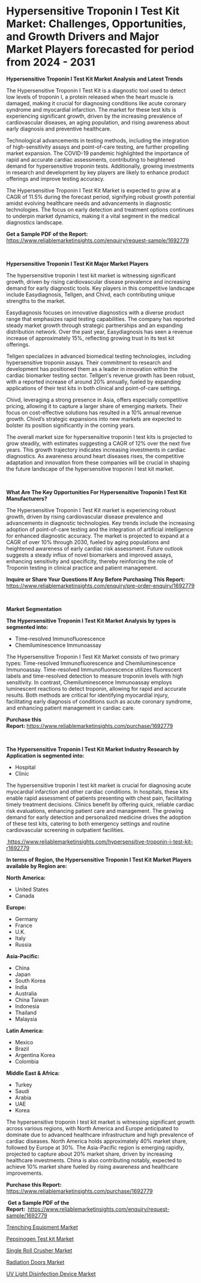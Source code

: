 <p><h1>Hypersensitive Troponin I Test Kit Market: Challenges, Opportunities, and Growth Drivers and Major Market Players forecasted for period from 2024 - 2031</h1></p><p><strong>Hypersensitive Troponin I Test Kit Market Analysis and Latest Trends</strong></p>
<p><p>The Hypersensitive Troponin I Test Kit is a diagnostic tool used to detect low levels of troponin I, a protein released when the heart muscle is damaged, making it crucial for diagnosing conditions like acute coronary syndrome and myocardial infarction. The market for these test kits is experiencing significant growth, driven by the increasing prevalence of cardiovascular diseases, an aging population, and rising awareness about early diagnosis and preventive healthcare.</p><p>Technological advancements in testing methods, including the integration of high-sensitivity assays and point-of-care testing, are further propelling market expansion. The COVID-19 pandemic highlighted the importance of rapid and accurate cardiac assessments, contributing to heightened demand for hypersensitive troponin tests. Additionally, growing investments in research and development by key players are likely to enhance product offerings and improve testing accuracy.</p><p>The Hypersensitive Troponin I Test Kit Market is expected to grow at a CAGR of 11.5% during the forecast period, signifying robust growth potential amidst evolving healthcare needs and advancements in diagnostic technologies. The focus on early detection and treatment options continues to underpin market dynamics, making it a vital segment in the medical diagnostics landscape.</p></p>
<p><strong>Get a Sample PDF of the Report:&nbsp;</strong> <a href="https://www.reliablemarketinsights.com/enquiry/request-sample/1692779?utm_campaign=1772&utm_medium=2&utm_source=Github&utm_content=ia&utm_term=20102024&utm_id=hypersensitive-troponin-i-test-kit">https://www.reliablemarketinsights.com/enquiry/request-sample/1692779</a></p>
<p>&nbsp;</p>
<p><strong>Hypersensitive Troponin I Test Kit Major Market Players</strong></p>
<p><p>The hypersensitive troponin I test kit market is witnessing significant growth, driven by rising cardiovascular disease prevalence and increasing demand for early diagnostic tools. Key players in this competitive landscape include Easydiagnosis, Tellgen, and Chivd, each contributing unique strengths to the market.</p><p>Easydiagnosis focuses on innovative diagnostics with a diverse product range that emphasizes rapid testing capabilities. The company has reported steady market growth through strategic partnerships and an expanding distribution network. Over the past year, Easydiagnosis has seen a revenue increase of approximately 15%, reflecting growing trust in its test kit offerings.</p><p>Tellgen specializes in advanced biomedical testing technologies, including hypersensitive troponin assays. Their commitment to research and development has positioned them as a leader in innovation within the cardiac biomarker testing sector. Tellgen's revenue growth has been robust, with a reported increase of around 20% annually, fueled by expanding applications of their test kits in both clinical and point-of-care settings.</p><p>Chivd, leveraging a strong presence in Asia, offers especially competitive pricing, allowing it to capture a larger share of emerging markets. Their focus on cost-effective solutions has resulted in a 10% annual revenue growth. Chivd’s strategic expansions into new markets are expected to bolster its position significantly in the coming years.</p><p>The overall market size for hypersensitive troponin I test kits is projected to grow steadily, with estimates suggesting a CAGR of 12% over the next five years. This growth trajectory indicates increasing investments in cardiac diagnostics. As awareness around heart diseases rises, the competitive adaptation and innovation from these companies will be crucial in shaping the future landscape of the hypersensitive troponin I test kit market.</p></p>
<p>&nbsp;</p>
<p><strong>What Are The Key Opportunities For Hypersensitive Troponin I Test Kit Manufacturers?</strong></p>
<p><p>The Hypersensitive Troponin I Test Kit market is experiencing robust growth, driven by rising cardiovascular disease prevalence and advancements in diagnostic technologies. Key trends include the increasing adoption of point-of-care testing and the integration of artificial intelligence for enhanced diagnostic accuracy. The market is projected to expand at a CAGR of over 10% through 2030, fueled by aging populations and heightened awareness of early cardiac risk assessment. Future outlook suggests a steady influx of novel biomarkers and improved assays, enhancing sensitivity and specificity, thereby reinforcing the role of Troponin testing in clinical practice and patient management.</p></p>
<p><strong>Inquire or Share Your Questions If Any Before Purchasing This Report:</strong> <a href="https://www.reliablemarketinsights.com/enquiry/pre-order-enquiry/1692779?utm_campaign=1772&utm_medium=2&utm_source=Github&utm_content=ia&utm_term=20102024&utm_id=hypersensitive-troponin-i-test-kit">https://www.reliablemarketinsights.com/enquiry/pre-order-enquiry/1692779</a></p>
<p>&nbsp;</p>
<p><strong>Market Segmentation</strong></p>
<p><strong>The Hypersensitive Troponin I Test Kit Market Analysis by types is segmented into:</strong></p>
<p><ul><li>Time-resolved Immunofluorescence</li><li>Chemiluminescence Immunoassay</li></ul></p>
<p><p>The Hypersensitive Troponin I Test Kit Market consists of two primary types: Time-resolved Immunofluorescence and Chemiluminescence Immunoassay. Time-resolved Immunofluorescence utilizes fluorescent labels and time-resolved detection to measure troponin levels with high sensitivity. In contrast, Chemiluminescence Immunoassay employs luminescent reactions to detect troponin, allowing for rapid and accurate results. Both methods are critical for identifying myocardial injury, facilitating early diagnosis of conditions such as acute coronary syndrome, and enhancing patient management in cardiac care.</p></p>
<p><strong>Purchase this Report:&nbsp;</strong><a href="https://www.reliablemarketinsights.com/purchase/1692779?utm_campaign=1772&utm_medium=2&utm_source=Github&utm_content=ia&utm_term=20102024&utm_id=hypersensitive-troponin-i-test-kit">https://www.reliablemarketinsights.com/purchase/1692779</a></p>
<p>&nbsp;</p>
<p><strong>The Hypersensitive Troponin I Test Kit Market Industry Research by Application is segmented into:</strong></p>
<p><ul><li>Hospital</li><li>Clinic</li></ul></p>
<p><p>The hypersensitive troponin I test kit market is crucial for diagnosing acute myocardial infarction and other cardiac conditions. In hospitals, these kits enable rapid assessment of patients presenting with chest pain, facilitating timely treatment decisions. Clinics benefit by offering quick, reliable cardiac risk evaluations, enhancing patient care and management. The growing demand for early detection and personalized medicine drives the adoption of these test kits, catering to both emergency settings and routine cardiovascular screening in outpatient facilities.</p></p>
<p><a href="https://www.reliablemarketinsights.com/hypersensitive-troponin-i-test-kit-r1692779?utm_campaign=1772&utm_medium=2&utm_source=Github&utm_content=ia&utm_term=20102024&utm_id=hypersensitive-troponin-i-test-kit">&nbsp;https://www.reliablemarketinsights.com/hypersensitive-troponin-i-test-kit-r1692779</a></p>
<p><strong>In terms of Region, the Hypersensitive Troponin I Test Kit Market Players available by Region are:</strong></p>
<p>
    <p> <strong> North America: </strong>
        <ul>
            <li>United States</li>
            <li>Canada</li>
        </ul>
        </p> 
    <p> <strong> Europe: </strong>
        <ul>
            <li>Germany</li>
            <li>France</li>
            <li>U.K.</li>
            <li>Italy</li>
            <li>Russia</li>
        </ul>
        </p> 
    <p> <strong> Asia-Pacific: </strong>
        <ul>
            <li>China</li>
            <li>Japan</li>
            <li>South Korea</li>
            <li>India</li>
            <li>Australia</li>
            <li>China Taiwan</li>
            <li>Indonesia</li>
            <li>Thailand</li>
            <li>Malaysia</li>
        </ul>
        </p> 
    <p> <strong> Latin America: </strong>
        <ul>
            <li>Mexico</li>
            <li>Brazil</li>
            <li>Argentina Korea</li>
            <li>Colombia</li>
        </ul>
        </p> 
    <p> <strong> Middle East & Africa: </strong>
        <ul>
            <li>Turkey</li>
            <li>Saudi</li>
            <li>Arabia</li>
            <li>UAE</li>
            <li>Korea</li>
        </ul>
    </p>
    </p>
<p><p>The hypersensitive troponin I test kit market is witnessing significant growth across various regions, with North America and Europe anticipated to dominate due to advanced healthcare infrastructure and high prevalence of cardiac diseases. North America holds approximately 40% market share, followed by Europe at 30%. The Asia-Pacific region is emerging rapidly, projected to capture about 20% market share, driven by increasing healthcare investments. China is also contributing notably, expected to achieve 10% market share fueled by rising awareness and healthcare improvements.</p></p>
<p><strong>Purchase this Report: </strong><a href="https://www.reliablemarketinsights.com/purchase/1692779?utm_campaign=1772&utm_medium=2&utm_source=Github&utm_content=ia&utm_term=20102024&utm_id=hypersensitive-troponin-i-test-kit">https://www.reliablemarketinsights.com/purchase/1692779</a></p>
<p>&nbsp;<strong>Get a Sample PDF of the Report:&nbsp;&nbsp;</strong><a href="https://www.reliablemarketinsights.com/enquiry/request-sample/1692779?utm_campaign=1772&utm_medium=2&utm_source=Github&utm_content=ia&utm_term=20102024&utm_id=hypersensitive-troponin-i-test-kit">https://www.reliablemarketinsights.com/enquiry/request-sample/1692779</a></p>
<p><strong></strong></p>
<p><p><a href="https://www.linkedin.com/pulse/trenching-equipment-market-overview-forecast-2024-2031-detailed-lcwyf?utm_campaign=1772&utm_medium=2&utm_source=Github&utm_content=ia&utm_term=20102024&utm_id=hypersensitive-troponin-i-test-kit">Trenching Equipment Market</a></p><p><a href="https://github.com/ParvinKhatun77/Market-Research-Report-List-1/blob/main/pepsinogen-test-kit-market.md?utm_campaign=1772&utm_medium=2&utm_source=Github&utm_content=ia&utm_term=20102024&utm_id=hypersensitive-troponin-i-test-kit">Pepsinogen Test kit Market</a></p><p><a href="https://www.linkedin.com/pulse/emerging-trends-single-roll-crusher-market-detailed-overview-xdonf?utm_campaign=1772&utm_medium=2&utm_source=Github&utm_content=ia&utm_term=20102024&utm_id=hypersensitive-troponin-i-test-kit">Single Roll Crusher Market</a></p><p><a href="https://www.linkedin.com/pulse/radiation-doors-ecosystem-mapping-innovation-value-chains-cg5ff?utm_campaign=1772&utm_medium=2&utm_source=Github&utm_content=ia&utm_term=20102024&utm_id=hypersensitive-troponin-i-test-kit">Radiation Doors Market</a></p><p><a href="https://www.linkedin.com/pulse/uv-light-disinfection-device-market-size-segmentation-trends-growth-dp9zf?utm_campaign=1772&utm_medium=2&utm_source=Github&utm_content=ia&utm_term=20102024&utm_id=hypersensitive-troponin-i-test-kit">UV Light Disinfection Device Market</a></p></p>